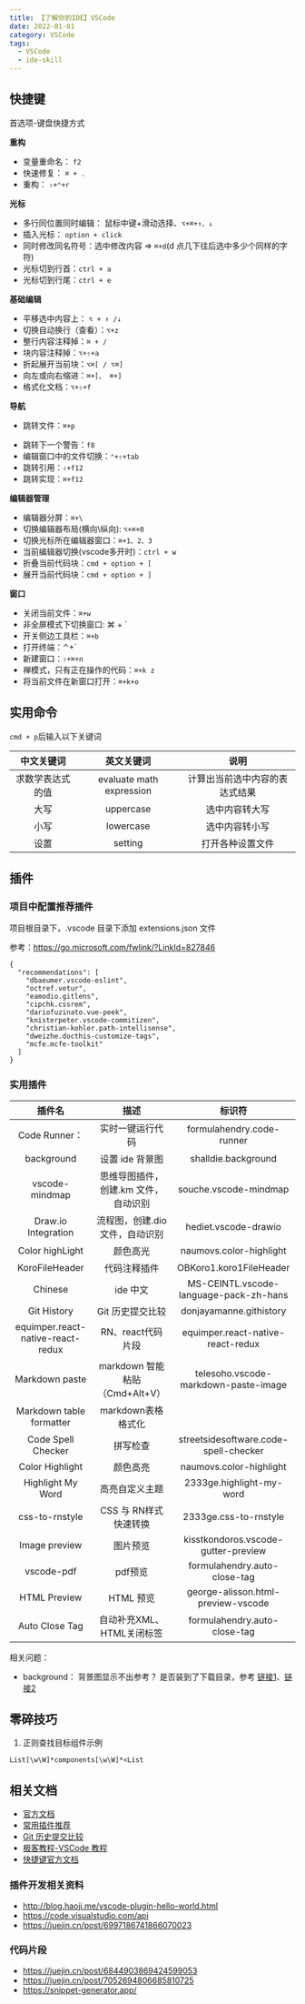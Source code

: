 ```yaml
---
title: 【了解你的IDE】VSCode
date: 2022-01-01
category: VSCode
tags:
  - VSCode
  - ide-skill
---
```


<!-- more -->

## 快捷键

首选项-键盘快捷方式

**重构**

- 变量重命名： `f2`
- 快速修复： `⌘ + .`
- 重构： `⇧+⌃+r`

**光标**

- 多行同位置同时编辑： 鼠标中键+滑动选择、`⌥+⌘+↑、↓`
- 插入光标： `option + click`
- 同时修改同名符号：选中修改内容 => `⌘+d`(d 点几下往后选中多少个同样的字符)
- 光标切到行首：`ctrl + a`
- 光标切到行尾：`ctrl + e`

**基础编辑**

- 平移选中内容上： `⌥ + ↑ /↓`
- 切换自动换行（查看）：`⌥+z`
- 整行内容注释掉：`⌘ + /`
- 块内容注释掉：`⌥+⇧+a`
- 折起展开当前块：`⌥⌘[ / ⌥⌘]`
- 向左或向右缩进：`⌘+[、 ⌘+]`
- 格式化文档：`⌥+⇧+f`

**导航**

- 跳转文件：`⌘+p`
<!-- - 跳转指定行： -->
- 跳转下一个警告：`f8`
- 编辑窗口中的文件切换：`⌃+⇧+tab`
- 跳转引用：`⇧+f12`
- 跳转实现：`⌘+f12`

**编辑器管理**

- 编辑器分屏：`⌘+\`
- 切换编辑器布局(横向\纵向): `⌥+⌘+0`
- 切换光标所在编辑器窗口：`⌘+1、2、3`
- 当前编辑器切换(vscode多开时)：`ctrl + w`
- 折叠当前代码块：`cmd + option + [`
- 展开当前代码块：`cmd + option + ]`

**窗口**

- 关闭当前文件：`⌘+w`
- 非全屏模式下切换窗口: ⌘ + `
- 开关侧边工具栏：`⌘+b`
- 打开终端：⌃+`
- 新建窗口：`⇧+⌘+n`
- 禅模式，只有正在操作的代码：`⌘+k z`
- 将当前文件在新窗口打开：`⌘+k+o`

## 实用命令

`cmd + p`后输入以下关键词

|    中文关键词    |        英文关键词        |              说明              |
| :--------------: | :----------------------: | :----------------------------: |
| 求数学表达式的值 | evaluate math expression | 计算出当前选中内容的表达式结果 |
|       大写       |        uppercase         |         选中内容转大写         |
|       小写       |        lowercase         |         选中内容转小写         |
|       设置       |         setting          |        打开各种设置文件        |



## 插件

### 项目中配置推荐插件

项目根目录下，.vscode 目录下添加 extensions.json 文件

参考：https://go.microsoft.com/fwlink/?LinkId=827846

```
{
  "recommendations": [
    "dbaeumer.vscode-eslint",
    "octref.vetur",
    "eamodio.gitlens",
    "cipchk.cssrem",
    "dariofuzinato.vue-peek",
    "knisterpeter.vscode-commitizen",
    "christian-kohler.path-intellisense",
    "dweizhe.docthis-customize-tags",
    "mcfe.mcfe-toolkit"
  ]
}
```
### 实用插件

|              插件名               |                 描述                 |                 标识符                 |
| :-------------------------------: | :----------------------------------: | :------------------------------------: |
|           Code Runner：           |           实时一键运行代码           |       formulahendry.code-runner        |
|            background             |           设置 ide 背景图            |          shalldie.background           |
|          vscode-mindmap           | 思维导图插件，创建.km 文件，自动识别 |         souche.vscode-mindmap          |
|        Draw.io Integration        |    流程图，创建.dio文件，自动识别    |          hediet.vscode-drawio          |
|          Color highLight          |               颜色高光               |        naumovs.color-highlight         |
|          KoroFileHeader           |             代码注释插件             |        OBKoro1.koro1FileHeader         |
|              Chinese              |               ide 中文               | MS-CEINTL.vscode-language-pack-zh-hans |
|            Git History            |           Git 历史提交比较           |        donjayamanne.githistory         |
| equimper.react-native-react-redux |          RN、react代码片段           |   equimper.react-native-react-redux    |
|          Markdown paste           |    markdown 智能粘贴（Cmd+Alt+V）    |  telesoho.vscode-markdown-paste-image  |  |
|     Markdown table formatter      |          markdown表格格式化          |                                        |
|        Code Spell Checker         |               拼写检查               | streetsidesoftware.code-spell-checker  |
|          Color Highlight          |               颜色高亮               |        naumovs.color-highlight         |
|         Highlight My Word         |            高亮自定义主题            |        2333ge.highlight-my-word        |
|          css-to-rnstyle           |        CSS 与 RN样式快速转换         |         2333ge.css-to-rnstyle          |
|           Image preview           |               图片预览               |  kisstkondoros.vscode-gutter-preview   |
|            vscode-pdf             |               pdf预览                |      formulahendry.auto-close-tag      |
|           HTML Preview            |              HTML 预览               |   george-alisson.html-preview-vscode   |
|          Auto Close Tag           |      自动补充XML、HTML关闭标签       |      formulahendry.auto-close-tag      |

相关问题：

- background： 背景图显示不出参考？ 是否装到了下载目录，参考 [链接1][bg1]、[链接2][bg2]

[bg1]: https://blog.csdn.net/toopoo/article/details/88841755
[bg2]: https://github.com/Microsoft/vscode/issues/7426


## 零碎技巧

1. 正则查找目标组件示例

```
List[\w\W]*components[\w\W]*<List
```

## 相关文档

- [官方文档](https://code.visualstudio.com/docs/languages/javascript)
- [常用插件推荐](https://www.jianshu.com/p/3eebde5748a6)
- [Git 历史提交比较](https://www.cnblogs.com/EdisonVan/p/10642698.html)
- [极客教程-VSCode 教程](https://geek-docs.com/vscode/vscode-tutorials/what-is-vscode.html)
- [快捷键官方文档](https://code.visualstudio.com/shortcuts/keyboard-shortcuts-macos.pdf)

### 插件开发相关资料

- http://blog.haoji.me/vscode-plugin-hello-world.html
- https://code.visualstudio.com/api
- https://juejin.cn/post/6997186741866070023

### 代码片段

- https://juejin.cn/post/6844903869424599053
- https://juejin.cn/post/7052694806685810725
- https://snippet-generator.app/

